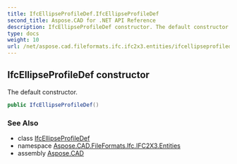 ```yaml
---
title: IfcEllipseProfileDef.IfcEllipseProfileDef
second_title: Aspose.CAD for .NET API Reference
description: IfcEllipseProfileDef constructor. The default constructor
type: docs
weight: 10
url: /net/aspose.cad.fileformats.ifc.ifc2x3.entities/ifcellipseprofiledef/ifcellipseprofiledef/
---
```

## IfcEllipseProfileDef constructor

The default constructor.

```csharp
public IfcEllipseProfileDef()
```

### See Also

* class [IfcEllipseProfileDef](../)
* namespace [Aspose.CAD.FileFormats.Ifc.IFC2X3.Entities](../../ifcellipseprofiledef/)
* assembly [Aspose.CAD](../../../)


